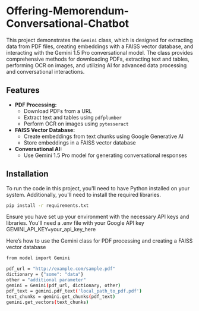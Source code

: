 # Offering-Memorendum-Conversational-Chatbot

This project demonstrates the `Gemini` class, which is designed for extracting data from PDF files, creating embeddings with a FAISS vector database, and interacting with the Gemini 1.5 Pro conversational model. The class provides comprehensive methods for downloading PDFs, extracting text and tables, performing OCR on images, and utilizing AI for advanced data processing and conversational interactions.

## Features

- **PDF Processing:**
  - Download PDFs from a URL
  - Extract text and tables using `pdfplumber`
  - Perform OCR on images using `pytesseract`
- **FAISS Vector Database:**
  - Create embeddings from text chunks using Google Generative AI
  - Store embeddings in a FAISS vector database
- **Conversational AI:**
  - Use Gemini 1.5 Pro model for generating conversational responses

## Installation
To run the code in this project, you'll need to have Python installed on your system. Additionally, you'll need to install the required libraries.

```bash
pip install -r requirements.txt
```

Ensure you have set up your environment with the necessary API keys and libraries. You'll need a .env file with your Google API key
GEMINI_API_KEY=your_api_key_here

Here’s how to use the Gemini class for PDF processing and creating a FAISS vector database

```bash
from model import Gemini

pdf_url = "http://example.com/sample.pdf"
dictionary = {"some": "data"}
other = "additional parameter"
gemini = Gemini(pdf_url, dictionary, other)
pdf_text = gemini.pdf_text('local_path_to_pdf.pdf')
text_chunks = gemini.get_chunks(pdf_text)
gemini.get_vectors(text_chunks)
```
